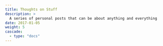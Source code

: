 ```yaml
---
title: Thoughts on Stuff
description: >
  A series of personal posts that can be about anything and everything.
date: 2017-01-05
weight: 5
cascade:
  - type: "docs"
---
```

